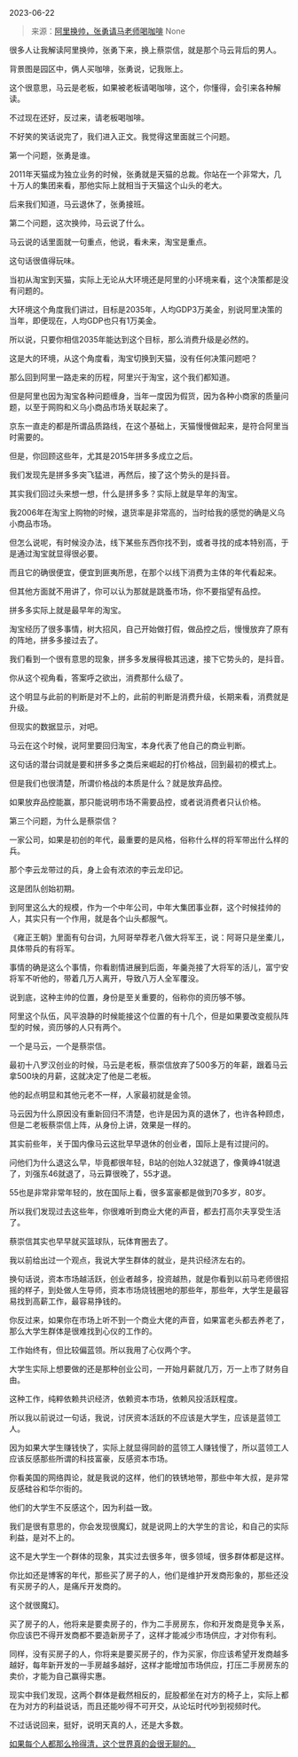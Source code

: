 2023-06-22

> 来源：[阿里换帅，张勇请马老师喝咖啡](http://mp.weixin.qq.com/s?__biz=MzU3NDc5Nzc0NQ==&amp;mid=2247524723&amp;idx=1&amp;sn=c8a11e4d6b73959719c688a31e4a6009&amp;chksm=fd2ec3adca594abb55d17aa0d91c17b114d9196173f18c23d02fd35b72348c09d37f422baf20&amp;scene=127#wechat_redirect)
> None

很多人让我解读阿里换帅，张勇下来，换上蔡崇信，就是那个马云背后的男人。

背景图是园区中，俩人买咖啡，张勇说，记我账上。

这个很意思，马云是老板，如果被老板请喝咖啡，这个，你懂得，会引来各种解读。

不过现在还好，反过来，请老板喝咖啡。  

不好笑的笑话说完了，我们进入正文。我觉得这里面就三个问题。

第一个问题，张勇是谁。

2011年天猫成为独立业务的时候，张勇就是天猫的总裁。你站在一个非常大，几十万人的集团来看，那他实际上就相当于天猫这个山头的老大。  

后来我们知道，马云退休了，张勇接班。  

第二个问题，这次换帅，马云说了什么。

马云说的话里面就一句重点，他说，看未来，淘宝是重点。

这句话很值得玩味。

当初从淘宝到天猫，实际上无论从大环境还是阿里的小环境来看，这个决策都是没有问题的。  

大环境这个角度我们讲过，目标是2035年，人均GDP3万美金，别说阿里决策的当年，即便现在，人均GDP也只有1万美金。  

所以说，只要你相信2035年能达到这个目标，那么消费升级是必然的。  

这是大的环境，从这个角度看，淘宝切换到天猫，没有任何决策问题吧？  

那么回到阿里一路走来的历程，阿里兴于淘宝，这个我们都知道。  

但是阿里也因为淘宝各种问题缠身，当年一度因为假货，因为各种小商家的质量问题，以至于网购和义乌小商品市场关联起来了。  

京东一直走的都是所谓品质路线，在这个基础上，天猫慢慢做起来，是符合阿里当时需要的。  

但是，你回顾这些年，尤其是2015年拼多多成立之后。  

我们发现先是拼多多突飞猛进，再然后，接了这个势头的是抖音。  

其实我们回过头来想一想，什么是拼多多？实际上就是早年的淘宝。

我2006年在淘宝上购物的时候，退货率是非常高的，当时给我的感觉的确是义乌小商品市场。  

但怎么说呢，有时候没办法，线下某些东西你找不到，或者寻找的成本特别高，于是通过淘宝就显得很必要。  

而且它的确很便宜，便宜到匪夷所思，在那个以线下消费为主体的年代看起来。  

但其他方面就不用讲了，你可以认为那就是跳蚤市场，你不要指望有品控。  

拼多多实际上就是最早年的淘宝。

淘宝经历了很多事情，树大招风，自己开始做打假，做品控之后，慢慢放弃了原有的阵地，拼多多接过去了。

我们看到一个很有意思的现象，拼多多发展得极其迅速，接下它势头的，是抖音。

你从这个视角看，答案呼之欲出，消费那什么级了。  

这个明显与此前的判断是对不上的，此前的判断是消费升级，长期来看，消费就是升级。  

但现实的数据显示，对吧。  

马云在这个时候，说阿里要回归淘宝，本身代表了他自己的商业判断。  

这句话的潜台词就是要和拼多多之类后来崛起的打价格战，回到最初的模式上。  

但是我们也很清楚，所谓价格战的本质是什么？就是放弃品控。  

如果放弃品控能赢，那只能说明市场不需要品控，或者说消费者只认价格。  

第三个问题，为什么是蔡崇信？

一家公司，如果是初创的年代，最重要的是风格，俗称什么样的将军带出什么样的兵。

那个李云龙带过的兵，身上会有浓浓的李云龙印记。

这是团队创始初期。

到阿里这么大的规模，作为一个中年公司，中年大集团事业群，这个时候挂帅的人，其实只有一个作用，就是各个山头都服气。

《雍正王朝》里面有句台词，九阿哥举荐老八做大将军王，说：阿哥只是坐橐儿，具体带兵的有将军。  

事情的确是这么个事情，你看剧情进展到后面，年羹尧接了大将军的活儿，富宁安将军不听他的，带着几万人离开，导致八万人全军覆没。

说到底，这种主帅的位置，身份是至关重要的，俗称你的资历够不够。  

阿里这个队伍，风平浪静的时候能接这个位置的有十几个，但是如果要改变舰队阵型的时候，资历够的人只有两个。  

一个是马云，一个是蔡崇信。

最初十八罗汉创业的时候，马云是老板，蔡崇信放弃了500多万的年薪，跟着马云拿500块的月薪，这就决定了他是二老板。

他的起点明显和其他元老不一样，人家最初就是金领。  

马云因为什么原因没有重新回归不清楚，也许是因为真的退休了，也许各种顾虑，但是二老板蔡崇信上阵，从身份上讲，效果是一样的。  

其实前些年，关于国内像马云这批早早退休的创业者，国际上是有过提问的。  

问他们为什么退这么早，毕竟都很年轻，B站的创始人32就退了，像黄峥41就退了，刘强东46就退了，马云算很晚了，55才退。  

55也是非常非常年轻的，放在国际上看，很多富豪都是做到70多岁，80岁。  

所以我们发现过去这些年，你很难听到商业大佬的声音，都去打高尔夫享受生活了。  

蔡崇信其实也早早就买篮球队，玩体育圈去了。

我以前给出过一个观点，我说大学生群体的就业，是共识经济左右的。  

换句话说，资本市场越活跃，创业者越多，投资越热，就是你看到以前马老师很招摇的样子，到处做人生导师，资本市场烧钱圈地的那些年，那些年，大学生是最容易找到高薪工作，最容易挣钱的。

你反过来，如果你在市场上听不到一个商业大佬的声音，如果富老头都去养老了，那么大学生群体是很难找到心仪的工作的。  

工作始终有，但比较偏蓝领。所以我用了心仪两个字。

大学生实际上想要做的还是那种创业公司，一开始月薪就几万，万一上市了财务自由。  

这种工作，纯粹依赖共识经济，依赖资本市场，依赖风投活跃程度。  

所以我以前说过一句话，我说，讨厌资本活跃的不应该是大学生，应该是蓝领工人。  

因为如果大学生赚钱快了，实际上就显得同龄的蓝领工人赚钱慢了，所以蓝领工人应该反感那些所谓的科技富豪，反感资本市场。

你看美国的网络舆论，就是我说的这样，他们的铁锈地带，那些中年大叔，是非常反感硅谷和华尔街的。

他们的大学生不反感这个，因为利益一致。  

我们是很有意思的，你会发现很魔幻，就是说网上的大学生的言论，和自己的实际利益，是对不上的。

这不是大学生一个群体的现象，其实过去很多年，很多领域，很多群体都是这样。  

你比如还是博客的年代，那些买了房子的人，他们是维护开发商形象的，那些还没有买房子的人，是痛斥开发商的。  

这个就很魔幻。  

买了房子的人，他将来是要卖房子的，作为二手房房东，你和开发商是竞争关系，你应该巴不得开发商都不要造新房子了，这样才能减少市场供应，才对你有利。

同样，没有买房子的人，你将来是要买房子的，作为买家，你应该希望开发商越多越好，每年新开发的一手房越多越好，这样才能增加市场供应，打压二手房房东的卖价，才能为自己赢得实惠。

现实中我们发现，这两个群体是截然相反的，屁股都坐在对方的椅子上，实际上都在为对方的利益说话，而且还能吵得不可开交，从论坛时代吵到视频时代。  

不过话说回来，挺好，说明天真的人，还是大多数。  

[如果每个人都那么拎得清，这个世界真的会很无聊的。](http://mp.weixin.qq.com/s?__biz=MzkwMzQ1MzczOQ==&mid=2247483951&idx=1&sn=aa6f660ddf98b016c137794c3daf0d9b&chksm=c0974f6bf7e0c67db4415132b4edb5244e0e50f559db342aaa2f2ff135131e2bbae35ee57037&scene=21#wechat_redirect)

